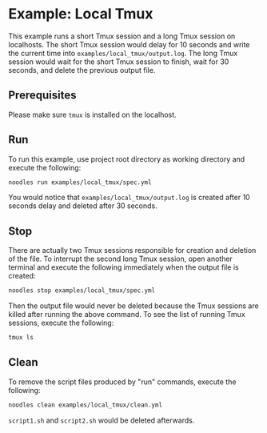# Example: Local Tmux

This example runs a short Tmux session and a long Tmux session on localhosts. The short Tmux session would delay for 10 seconds and write the current time into `examples/local_tmux/output.log`. The long Tmux session would wait for the short Tmux session to finish, wait for 30 seconds, and delete the previous output file.

## Prerequisites

Please make sure `tmux` is installed on the localhost.

## Run

To run this example, use project root directory as working directory and execute the following:

```bash
noodles run examples/local_tmux/spec.yml
```

You would notice that `examples/local_tmux/output.log` is created after 10 seconds delay and deleted after 30 seconds.

## Stop

There are actually two Tmux sessions responsible for creation and deletion of the file. To interrupt the second long Tmux session, open another terminal and execute the following immediately when the output file is created:

```bash
noodles stop examples/local_tmux/spec.yml
```

Then the output file would never be deleted because the Tmux sessions are killed after running the above command. To see the list of running Tmux sessions, execute the following:

```bash
tmux ls
```

## Clean

To remove the script files produced by "run" commands, execute the following:

```bash
noodles clean examples/local_tmux/clean.yml
```

`script1.sh` and `script2.sh` would be deleted afterwards.
